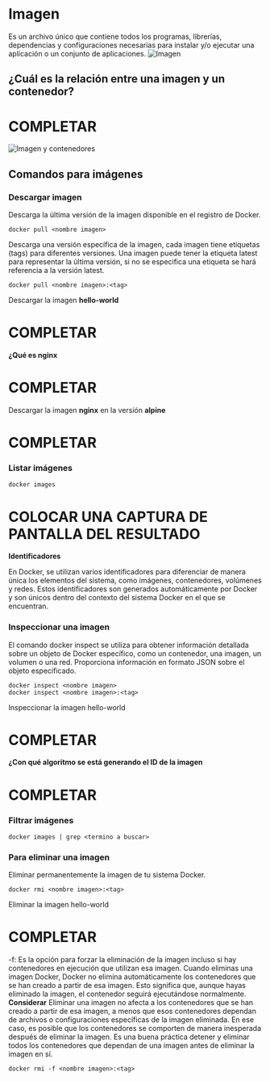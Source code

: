 # Imagen

Es un archivo único que contiene todos los programas, librerías, dependencias y configuraciones necesarias para instalar y/o ejecutar una aplicación o un conjunto de aplicaciones.
![Imagen](img/imagen.PNG)

## ¿Cuál es la relación entre una imagen y un contenedor?

# COMPLETAR

![Imagen y contenedores](img/imagenContenedores.JPG)

## Comandos para imágenes

### Descargar imagen

Descarga la última versión de la imagen disponible en el registro de Docker.

```
docker pull <nombre imagen> 
```

Descarga una versión específica de la imagen, cada imagen tiene etiquetas (tags) para diferentes versiones.
Una imagen puede tener la etiqueta latest para representar la última versión, si no se especifica una etiqueta se hará referencia a la versión latest.

```
docker pull <nombre imagen>:<tag>
```

Descargar la imagen **hello-world**

# COMPLETAR

**¿Qué es nginx**

# COMPLETAR

Descargar la imagen  **nginx** en la versión **alpine**

# COMPLETAR

### Listar imágenes

```
docker images
```

# COLOCAR UNA CAPTURA DE PANTALLA DEL RESULTADO

**Identificadores**

En Docker, se utilizan varios identificadores para diferenciar de manera única los elementos del sistema, como imágenes, contenedores, volúmenes y redes. Estos identificadores son generados automáticamente por Docker y son únicos dentro del contexto del sistema Docker en el que se encuentran.

### Inspeccionar una imagen

El comando docker inspect se utiliza para obtener información detallada sobre un objeto de Docker específico, como un contenedor, una imagen, un volumen o una red.  Proporciona información en formato JSON sobre el objeto especificado.

```
docker inspect <nombre imagen>
docker inspect <nombre imagen>:<tag>
```

Inspeccionar la imagen hello-world

# COMPLETAR

**¿Con qué algoritmo se está generando el ID de la imagen**

# COMPLETAR

### Filtrar imágenes

```
docker images | grep <termino a buscar>

```

### Para eliminar una imagen

Eliminar permanentemente la imagen de tu sistema Docker.

```
docker rmi <nombre imagen>:<tag>
```

Eliminar la imagen hello-world

# COMPLETAR

-f: Es la opción para forzar la eliminación de la imagen incluso si hay contenedores en ejecución que utilizan esa imagen.
Cuando eliminas una imagen Docker, Docker no elimina automáticamente los contenedores que se han creado a partir de esa imagen. Esto significa que, aunque hayas eliminado la imagen, el contenedor seguirá ejecutándose normalmente.  
**Considerar**
Eliminar una imagen no afecta a los contenedores que se han creado a partir de esa imagen, a menos que esos contenedores dependan de archivos o configuraciones específicas de la imagen eliminada. En ese caso, es posible que los contenedores se comporten de manera inesperada después de eliminar la imagen.
Es una buena práctica detener y eliminar todos los contenedores que dependan de una imagen antes de eliminar la imagen en sí.

```
docker rmi -f <nombre imagen>:<tag>
```
